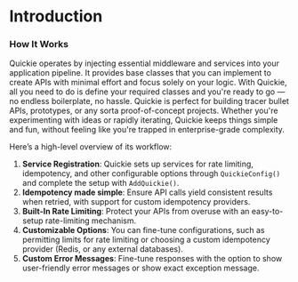 # Introduction

### How It Works

Quickie operates by injecting essential middleware and services into your application pipeline. It provides base classes that you can implement to create APIs with minimal effort and focus solely on your logic. With Quickie, all you need to do is define your required classes and you're ready to go — no endless boilerplate, no hassle. Quickie is perfect for building tracer bullet APIs, prototypes, or any sorta proof-of-concept projects. Whether you're experimenting with ideas or rapidly iterating, Quickie keeps things simple and fun, without feeling like you're trapped in enterprise-grade complexity.

 Here’s a high-level overview of its workflow:

1. **Service Registration**: Quickie sets up services for rate limiting, idempotency, and other configurable options through `QuickieConfig()` and complete the setup with `AddQuickie()`.
2. **Idempotency made simple**: Ensure API calls yield consistent results when retried, with support for custom idempotency providers.
3. **Built-In Rate Limiting**: Protect your APIs from overuse with an easy-to-setup rate-limiting mechanism.
4. **Customizable Options**: You can fine-tune configurations, such as permitting limits for rate limiting or choosing a custom idempotency provider (Redis, or any external databases).
5. **Custom Error Messages**: Fine-tune responses with the option to show user-friendly error messages or show exact exception message.
